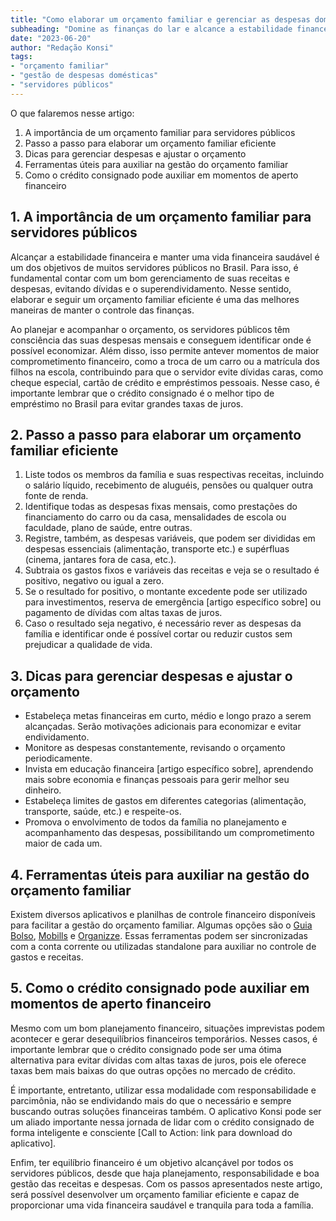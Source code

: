 ```yaml
---
title: "Como elaborar um orçamento familiar e gerenciar as despesas domésticas de servidores públicos"
subheading: "Domine as finanças do lar e alcance a estabilidade financeira com um bom planejamento"
date: "2023-06-20"
author: "Redação Konsi"
tags:
- "orçamento familiar"
- "gestão de despesas domésticas"
- "servidores públicos"
---
```


O que falaremos nesse artigo:
1. A importância de um orçamento familiar para servidores públicos
2. Passo a passo para elaborar um orçamento familiar eficiente
3. Dicas para gerenciar despesas e ajustar o orçamento
4. Ferramentas úteis para auxiliar na gestão do orçamento familiar
6. Como o crédito consignado pode auxiliar em momentos de aperto financeiro

## 1. A importância de um orçamento familiar para servidores públicos

Alcançar a estabilidade financeira e manter uma vida financeira saudável é um dos objetivos de muitos servidores públicos no Brasil. Para isso, é fundamental contar com um bom gerenciamento de suas receitas e despesas, evitando dívidas e o superendividamento. Nesse sentido, elaborar e seguir um orçamento familiar eficiente é uma das melhores maneiras de manter o controle das finanças.

Ao planejar e acompanhar o orçamento, os servidores públicos têm consciência das suas despesas mensais e conseguem identificar onde é possível economizar. Além disso, isso permite antever momentos de maior comprometimento financeiro, como a troca de um carro ou a matrícula dos filhos na escola, contribuindo para que o servidor evite dívidas caras, como cheque especial, cartão de crédito e empréstimos pessoais. Nesse caso, é importante lembrar que o crédito consignado é o melhor tipo de empréstimo no Brasil para evitar grandes taxas de juros.

## 2. Passo a passo para elaborar um orçamento familiar eficiente

1. Liste todos os membros da família e suas respectivas receitas, incluindo o salário líquido, recebimento de aluguéis, pensões ou qualquer outra fonte de renda.
2. Identifique todas as despesas fixas mensais, como prestações do financiamento do carro ou da casa, mensalidades de escola ou faculdade, plano de saúde, entre outras.
3. Registre, também, as despesas variáveis, que podem ser divididas em despesas essenciais (alimentação, transporte etc.) e supérfluas (cinema, jantares fora de casa, etc.).
4. Subtraia os gastos fixos e variáveis das receitas e veja se o resultado é positivo, negativo ou igual a zero.
5. Se o resultado for positivo, o montante excedente pode ser utilizado para investimentos, reserva de emergência [artigo específico sobre] ou pagamento de dívidas com altas taxas de juros.
6. Caso o resultado seja negativo, é necessário rever as despesas da família e identificar onde é possível cortar ou reduzir custos sem prejudicar a qualidade de vida.

## 3. Dicas para gerenciar despesas e ajustar o orçamento

- Estabeleça metas financeiras em curto, médio e longo prazo a serem alcançadas. Serão motivações adicionais para economizar e evitar endividamento.
- Monitore as despesas constantemente, revisando o orçamento periodicamente.
- Invista em educação financeira [artigo específico sobre], aprendendo mais sobre economia e finanças pessoais para gerir melhor seu dinheiro.
- Estabeleça limites de gastos em diferentes categorias (alimentação, transporte, saúde, etc.) e respeite-os.
- Promova o envolvimento de todos da família no planejamento e acompanhamento das despesas, possibilitando um comprometimento maior de cada um.

## 4. Ferramentas úteis para auxiliar na gestão do orçamento familiar

Existem diversos aplicativos e planilhas de controle financeiro disponíveis para facilitar a gestão do orçamento familiar. Algumas opções são o [Guia Bolso](https://www.guiabolso.com.br/), [Mobills](https://www.mobills.com.br/) e [Organizze](https://www.organizze.com.br/). Essas ferramentas podem ser sincronizadas com a conta corrente ou utilizadas standalone para auxiliar no controle de gastos e receitas.

## 5. Como o crédito consignado pode auxiliar em momentos de aperto financeiro

Mesmo com um bom planejamento financeiro, situações imprevistas podem acontecer e gerar desequilíbrios financeiros temporários. Nesses casos, é importante lembrar que o crédito consignado pode ser uma ótima alternativa para evitar dívidas com altas taxas de juros, pois ele oferece taxas bem mais baixas do que outras opções no mercado de crédito.

É importante, entretanto, utilizar essa modalidade com responsabilidade e parcimônia, não se endividando mais do que o necessário e sempre buscando outras soluções financeiras também. O aplicativo Konsi pode ser um aliado importante nessa jornada de lidar com o crédito consignado de forma inteligente e consciente [Call to Action: link para download do aplicativo].

Enfim, ter equilíbrio financeiro é um objetivo alcançável por todos os servidores públicos, desde que haja planejamento, responsabilidade e boa gestão das receitas e despesas. Com os passos apresentados neste artigo, será possível desenvolver um orçamento familiar eficiente e capaz de proporcionar uma vida financeira saudável e tranquila para toda a família.